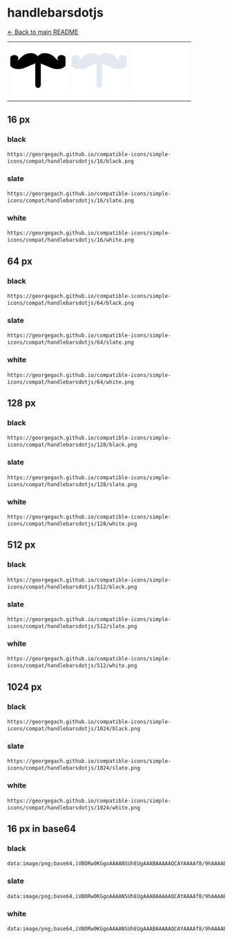 # handlebarsdotjs

[← Back to main README](../../README.md)

<table><tr>
  <td><img src="./128/black.png" width="128" alt="handlebarsdotjs black icon" /></td>
  <td><img src="./128/slate.png" width="128" alt="handlebarsdotjs slate icon" /></td>
  <td><img src="./128/white.png" width="128" alt="handlebarsdotjs white icon" /></td>
</tr></table>

## 16 px

### black
```
https://georgegach.github.io/compatible-icons/simple-icons/compat/handlebarsdotjs/16/black.png
```

### slate
```
https://georgegach.github.io/compatible-icons/simple-icons/compat/handlebarsdotjs/16/slate.png
```

### white
```
https://georgegach.github.io/compatible-icons/simple-icons/compat/handlebarsdotjs/16/white.png
```

## 64 px

### black
```
https://georgegach.github.io/compatible-icons/simple-icons/compat/handlebarsdotjs/64/black.png
```

### slate
```
https://georgegach.github.io/compatible-icons/simple-icons/compat/handlebarsdotjs/64/slate.png
```

### white
```
https://georgegach.github.io/compatible-icons/simple-icons/compat/handlebarsdotjs/64/white.png
```

## 128 px

### black
```
https://georgegach.github.io/compatible-icons/simple-icons/compat/handlebarsdotjs/128/black.png
```

### slate
```
https://georgegach.github.io/compatible-icons/simple-icons/compat/handlebarsdotjs/128/slate.png
```

### white
```
https://georgegach.github.io/compatible-icons/simple-icons/compat/handlebarsdotjs/128/white.png
```

## 512 px

### black
```
https://georgegach.github.io/compatible-icons/simple-icons/compat/handlebarsdotjs/512/black.png
```

### slate
```
https://georgegach.github.io/compatible-icons/simple-icons/compat/handlebarsdotjs/512/slate.png
```

### white
```
https://georgegach.github.io/compatible-icons/simple-icons/compat/handlebarsdotjs/512/white.png
```

## 1024 px

### black
```
https://georgegach.github.io/compatible-icons/simple-icons/compat/handlebarsdotjs/1024/black.png
```

### slate
```
https://georgegach.github.io/compatible-icons/simple-icons/compat/handlebarsdotjs/1024/slate.png
```

### white
```
https://georgegach.github.io/compatible-icons/simple-icons/compat/handlebarsdotjs/1024/white.png
```

## 16 px in base64

### black
```
data:image/png;base64,iVBORw0KGgoAAAANSUhEUgAAABAAAAAQCAYAAAAf8/9hAAAABmJLR0QA/wD/AP+gvaeTAAAAxUlEQVQ4jc3QQUrCQRgF8N9fgiAEIXBhuHAhtGjvtk0ewRsIXiIvInoDoRN4gDbuQgyiRVGLxE0GRYJtPmEQ4y+40AcD38x7896b4ZiR7Sq6QR09XKKPi+DuUEQTK7yhjSk6eIQZfnGLlxCu1ycWG2ev6MadWYZvfOEHlaTdfKPteTK/4xRn8Jy4L6PFCNcY4yHmUXDLRP+UoRrvquEeQ3xE0jiSrmJfRguNCB5s+9gU6wb/opDnkIfDG5zk8BOU9g05cvwB8uswbur/9ewAAAAASUVORK5CYII=
```

### slate
```
data:image/png;base64,iVBORw0KGgoAAAANSUhEUgAAABAAAAAQCAYAAAAf8/9hAAAABmJLR0QA/wD/AP+gvaeTAAABF0lEQVQ4jc2RzypEcRzFP+e6IkbTTJErEwvlDeys8ALKG0zNWyiPQbyB8gbK0sZOYqP5w52JmMko08z9HYsprIay4Cy/53zPOX2/8G9hWz/RqXrX3lQcVkpzhYNq2l1VNDiUtOCAJJ2IkAtoS2Dje4e4vJTkruvN54qz6Ea1tP2IyIP2JFdsFj/coWsQMP0l9A5pH3sX01Gt2XkTfrXUw06+lHsCf1rh4ielVPYEaCoCp4bicNmZTENwKodtiSq4KYft4YwGOMNODEXj+zgaZOvZeFRWYDnD55PEx8n8zANAvdUGoJQUzoCNNH2Z7bm/E8GaI27H+uFo5IXrrfZFrfl8OUoTff+o0fh7g3gka10J5X8b8s/xDnfee19dMdaQAAAAAElFTkSuQmCC
```

### white
```
data:image/png;base64,iVBORw0KGgoAAAANSUhEUgAAABAAAAAQCAYAAAAf8/9hAAAABmJLR0QA/wD/AP+gvaeTAAAA1UlEQVQ4jc3RMUqDQRQE4G9FCIggCBaKhYVgYW9ro0fwBoKX0IuI3kDwBDmAzd8FUZAUihYGGxUUA2OzxW+KJGCRTPXezrx5s7vMLZKUaXQlyQG2cY4dXGADBddYxiGCZxzjDie4l2SQ5CfJaZLH/MV7ko+Rs6ckZ3VmUJJ84RPfWG+lextJu9qqX9DBkiT9lvuwpugm2U/SJOnVulu5YUv/UJJs1ntt4QZXpZTX+pANOqWU3dqv4Qh76ONy0k80SXrjNAtjHabA7A0WJ/C3WPnvkjnHL6WTp/xvabR6AAAAAElFTkSuQmCC
```

